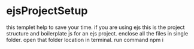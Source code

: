 # ejsProjectSetup
this templet help to save your time. if you are using ejs this is the project structure and boilerplate js for an ejs project.
enclose all the files in single folder.
open that folder location in terminal.
run command npm i
